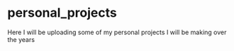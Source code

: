 # personal_projects
Here I will be uploading some of my personal projects I will be making over the years

